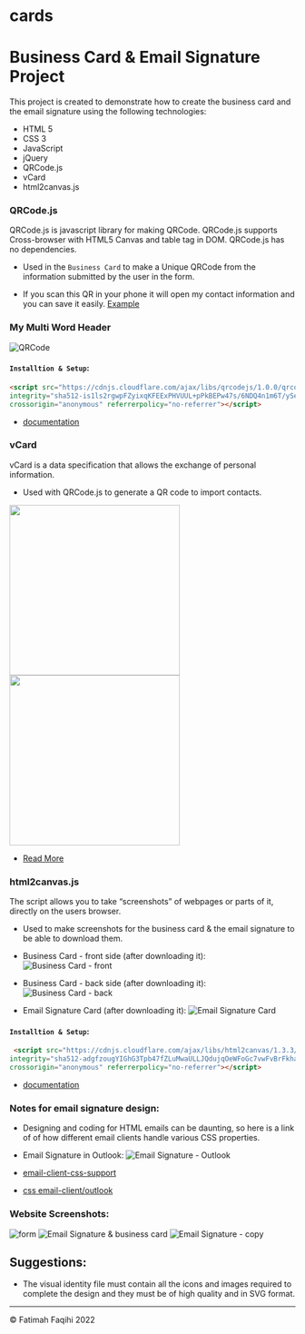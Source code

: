 # cards
# Business Card & Email Signature Project

This project is created to demonstrate how to create the business card and the email signature using the following technologies: 
- HTML 5
- CSS 3
- JavaScript
- jQuery
- QRCode.js 
- vCard
- html2canvas.js

### QRCode.js
QRCode.js is javascript library for making QRCode. QRCode.js supports Cross-browser with HTML5 Canvas and table tag in DOM. QRCode.js has no dependencies.

- Used in the `Business Card` to make a Unique QRCode from the information submitted by the user in the form.

- If you scan this QR in your phone it will open my contact information and you can save it easily. [Example](#vcard)

### My Multi Word Header

  ![QRCode](https://i.ibb.co/Gtn72hx/w-13.jpg)
      
#### `Installtion & Setup`:
```html
<script src="https://cdnjs.cloudflare.com/ajax/libs/qrcodejs/1.0.0/qrcode.js"
integrity="sha512-is1ls2rgwpFZyixqKFEExPHVUUL+pPkBEPw47s/6NDQ4n1m6T/ySeDW3p54jp45z2EJ0RSOgilqee1WhtelXfA=="
crossorigin="anonymous" referrerpolicy="no-referrer"></script>
```

- [documentation](http://davidshimjs.github.io/qrcodejs/)

### vCard
vCard is a data specification that allows the exchange of personal information.

- Used with QRCode.js to generate a QR code to import contacts.

 <img id="vsCard" src="https://i.ibb.co/9wq5FhF/image.jpg" height="300px">

  <img src="https://i.ibb.co/x7fgCgd/image.jpg" height="300px">


- [Read More](https://blog.actorsfit.com/a?ID=01150-080281c2-448b-4e14-b4a1-fd77bb99fa3a)

### html2canvas.js
The script allows you to take “screenshots” of webpages or parts of it, directly on the users browser.

- Used to make screenshots for the business card & the email signature to be able to download them.

- Business Card - front side (after downloading it):
![Business Card - front](https://i.ibb.co/GPMPtNz/w11.jpg)

- Business Card - back side (after downloading it):
![Business Card - back](https://i.ibb.co/Q9DY42g/w-12.jpg)

- Email Signature Card (after downloading it):
![Email Signature Card](https://i.ibb.co/fq01BLJ/Email-Signature-6.png)

#### `Installtion & Setup`:
```html
 <script src="https://cdnjs.cloudflare.com/ajax/libs/html2canvas/1.3.3/html2canvas.min.js"
integrity="sha512-adgfzougYIGhG3Tpb47fZLuMwaULLJQdujqOeWFoGc7vwFvBrFkhaPkJPId5swgdr122mghL/ysQk4oiabmRCQ=="
crossorigin="anonymous" referrerpolicy="no-referrer"></script>
```

- [documentation](https://html2canvas.hertzen.com/)



### Notes for email signature design:

- Designing and coding for HTML emails can be daunting, so here is a link of of how different email clients handle various CSS properties.

- Email Signature in Outlook:
![Email Signature - Outlook](https://i.ibb.co/bzCv9yF/w-4.jpg)

- [email-client-css-support](https://templates.mailchimp.com/resources/email-client-css-support/)

- [css email-client/outlook](https://www.campaignmonitor.com/css/email-client/outlook-2007-16/)

### Website Screenshots: 

![form](https://i.ibb.co/ZVrWHLf/w-1.jpg)
![Email Signature & business card](https://i.ibb.co/cNgJBR4/w-2.jpg)
![Email Signature - copy](https://i.ibb.co/qFjGN0C/w-3.jpg)
## Suggestions:

- The visual identity file must contain all the icons and images required to complete the design and they must be of high quality and in SVG format.


<hr>
 © Fatimah Faqihi 2022


